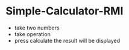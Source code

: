 # Simple-Calculator-RMI

- take two numbers
- take operation
- press calculate the result will be displayed
